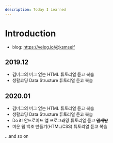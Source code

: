 ```yaml
---
description: Today I Learned
---
```


# Introduction

* blog: https://velog.io/@ksmself

## 2019.12

* 김버그의 버그 없는 HTML 튜토리얼 듣고 복습
* 생활코딩 Data Structure 튜토리얼 듣고 복습

## 2020.01

* 김버그의 버그 없는 HTML 튜토리얼 듣고 복습
* 생활코딩 Data Structure 튜토리얼 듣고 복습
* Do it! 안드로이드 앱 프로그래밍 튜토리얼 듣고 ~~앱개발~~
* 미운 웹 백조 만들기\(HTML/CSS\) 튜토리얼 듣고 복습

...and so on



